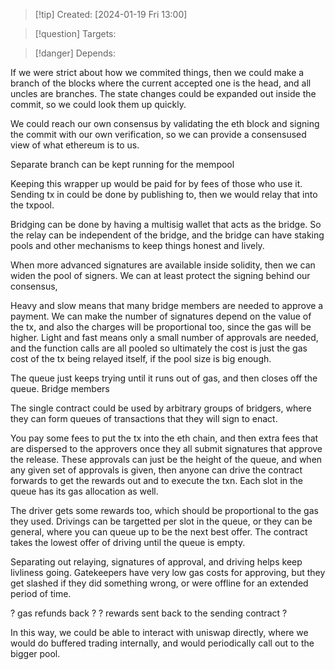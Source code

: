 
>[!tip] Created: [2024-01-19 Fri 13:00]

>[!question] Targets: 

>[!danger] Depends: 

If we were strict about how we commited things, then we could make a branch of the blocks where the current accepted one is the head, and all uncles are branches.
The state changes could be expanded out inside the commit, so we could look them up quickly.

We could reach our own consensus by validating the eth block and signing the commit with our own verification, so we can provide a consensused view of what ethereum is to us.

Separate branch can be kept running for the mempool

Keeping this wrapper up would be paid for by fees of those who use it.  Sending tx in could be done by publishing to, then we would relay that into the txpool.

Bridging can be done by having a multisig wallet that acts as the bridge.  So the relay can be independent of the bridge, and the bridge can have staking pools and other mechanisms to keep things honest and lively.

When more advanced signatures are available inside solidity, then we can widen the pool of signers.  We can at least protect the signing behind our consensus, 

Heavy and slow means that many bridge members are needed to approve a payment.
We can make the number of signatures depend on the value of the tx, and also the charges will be proportional too, since the gas will be higher.
Light and fast means only a small number of approvals are needed, and the function calls are all pooled so ultimately the cost is just the gas cost of the tx being relayed itself, if the pool size is big enough.

The queue just keeps trying until it runs out of gas, and then closes off the queue.
Bridge members 

The single contract could be used by arbitrary groups of bridgers, where they can form queues of transactions that they will sign to enact.

You pay some fees to put the tx into the eth chain, and then extra fees that are dispersed to the approvers once they all submit signatures that approve the release.  These approvals can just be the height of the queue, and when any given set of approvals is given, then anyone can drive the contract forwards to get the rewards out and to execute the txn.
Each slot in the queue has its gas allocation as well.

The driver gets some rewards too, which should be proportional to the gas they used.  Drivings can be targetted per slot in the queue, or they can be general, where you can queue up to be the next best offer.  The contract takes the lowest offer of driving until the queue is empty.

Separating out relaying, signatures of approval, and driving helps keep livliness going.  Gatekeepers have very low gas costs for approving, but they get slashed if they did something wrong, or were offline for an extended period of time.

? gas refunds back ?
? rewards sent back to the sending contract ?

In this way, we could be able to interact with uniswap directly, where we would do buffered trading internally, and would periodically call out to the bigger pool.  